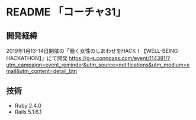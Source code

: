 # README 「コーチャ31」
## 開発経緯
2019年1月13-14日開催の「働く女性のしあわせをHACK！【WELL-BEING HACKATHON】」にて開発
https://g-s.connpass.com/event/114381/?utm_campaign=event_reminder&utm_source=notifications&utm_medium=email&utm_content=detail_btn

## 技術
- Ruby 2.4.0
- Rails 5.1.6.1
